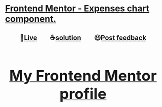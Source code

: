 # [Frontend Mentor - Expenses chart component.](https://www.frontendmentor.io/challenges/expenses-chart-component-e7yJBUdjwt "challenge link")

<h2 align="center">🔴<a href="https://momenkamal221.github.io/expenses-chart-component/">Live</a>&emsp;&emsp;☕<a href="https://github.com/momenkamal221/expenses-chart-component">solution</a>&emsp;&emsp;😃<a href="https://www.frontendmentor.io/challenges/expenses-chart-component-e7yJBUdjwt/hub/expenses-chart-component-DpeWooJ20R">Post feedback</a></h2><br>
<h1 align="center"><a href="https://www.frontendmentor.io/profile/momenkamal221"><font size="7">My Frontend Mentor profile</font></a></h1>

